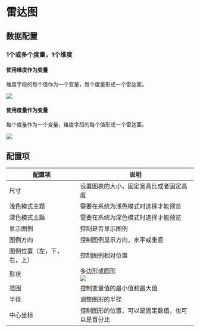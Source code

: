 # 雷达图

## 数据配置

### 1个或多个度量，1个维度

#### 使用维度作为变量

维度字段的每个值作为一个变量，每个度量形成一个雷达面。

![](https://static-docs.nocobase.com/202410091924155.png)

#### 使用度量作为变量

每个度量作为一个变量，维度字段的每个值形成一个雷达面。

![](https://static-docs.nocobase.com/202410091927959.png)

## 配置项

| 配置项                     | 说明                                                                        |
| -------------------------- | --------------------------------------------------------------------------- |
| 尺寸                       | 设置图表的大小，固定宽高比或者固定高度                                      |
| 浅色模式主题               | 需要在系统为浅色模式时选择才能预览                                          |
| 深色模式主题               | 需要在系统为深色模式时选择才能预览                                          |
| 显示图例                   | 控制是否显示图例                                                            |
| 图例方向                   | 控制图例显示方向，水平或垂直                                                |
| 图例位置（左，下，右，上） | 控制图例相对位置                                                            |
| 形状                       | 多边形或圆形<br />![](https://static-docs.nocobase.com/202410091929018.png) |
| 范围                       | 控制变量值的最小值和最大值                                                  |
| 半径                       | 调整图形的半径                                                              |
| 中心坐标                   | 控制图形的位置，可以是固定数值，也可以是百分比                              |
